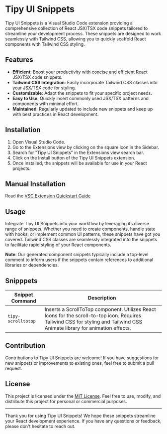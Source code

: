 # Tipy UI Snippets

Tipy UI Snippets is a Visual Studio Code extension providing a comprehensive collection of React JSX/TSX code snippets tailored to streamline your development process. These snippets are designed to work seamlessly with Tailwind CSS, allowing you to quickly scaffold React components with Tailwind CSS styling.

## Features

- **Efficient**: Boost your productivity with concise and efficient React JSX/TSX code snippets.
- **Tailwind CSS Integration**: Easily incorporate Tailwind CSS classes into your JSX/TSX code for styling.
- **Customizable**: Adapt the snippets to fit your specific project needs.
- **Easy to Use**: Quickly insert commonly used JSX/TSX patterns and components with minimal effort.
- **Maintained**: Regularly updated to include new snippets and keep up with best practices in React development.

## Installation

1. Open Visual Studio Code.
2. Go to the Extensions view by clicking on the square icon in the Sidebar.
3. Search for "Tipy UI Snippets" in the Extensions view search bar.
4. Click on the Install button of the Tipy UI Snippets extension.
5. Once installed, the snippets will be available for use in your React projects.

## Manual Installation

Read the [VSC Extension Quickstart Guide](/vsc-extension-quickstart.md)

## Usage

Integrate Tipy UI Snippets into your workflow by leveraging its diverse range of snippets. Whether you need to create components, handle state with hooks, or implement common UI patterns, these snippets have got you covered. Tailwind CSS classes are seamlessly integrated into the snippets to facilitate rapid styling of your React components.

**Note**: Our generated component snippets typically include a top-level comment to inform users if the snippets contain references to additional libraries or dependencies.

## Snipppets

| Snippet Command       | Description                                                                                                                                                                 |
| ------------------ | --------------------------------------------------------------------------------------------------------------------------------------------------------------------------- |
| `tipy-scrolltotop` | Inserts a ScrollToTop component. Utilizes React Icons for the scroll-to-top icon. Requires Tailwind CSS for styling and Tailwind CSS Animate library for animation effects. |

## Contribution

Contributions to Tipy UI Snippets are welcome! If you have suggestions for new snippets or improvements to existing ones, feel free to submit a pull request.

## License

This project is licensed under the [MIT License](/LICENSE.txt). Feel free to use, modify, and distribute this project for personal or commercial purposes.

---

Thank you for using Tipy UI Snippets! We hope these snippets streamline your React development experience. If you have any questions or feedback, please don't hesitate to reach out.
